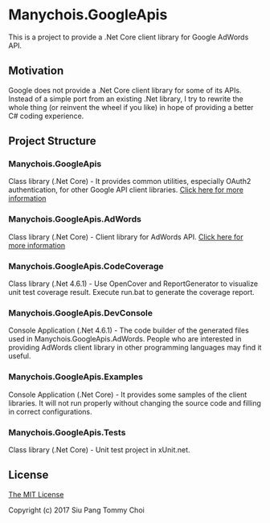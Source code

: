 # Manychois.GoogleApis
This is a project to provide a .Net Core client library for Google AdWords API.

## Motivation
Google does not provide a .Net Core client library for some of its APIs. Instead of a simple port from an existing .Net library, I try to rewrite the whole thing (or reinvent the wheel if you like) in hope of providing a better C# coding experience.

## Project Structure

### Manychois.GoogleApis
Class library (.Net Core) - It provides common utilities, especially OAuth2 authentication, for other Google API client libraries. [Click here for more information](docs/README.md)

### Manychois.GoogleApis.AdWords
Class library (.Net Core) - Client library for AdWords API. [Click here for more information](docs/AdWords/README.md)

### Manychois.GoogleApis.CodeCoverage
Class library (.Net 4.6.1) - Use OpenCover and ReportGenerator to visualize unit test coverage result. Execute run.bat to generate the coverage report.


### Manychois.GoogleApis.DevConsole
Console Application (.Net 4.6.1) - The code builder of the generated files used in Manychois.GoogleApis.AdWords. People who are interested in providing AdWords client library in other programming languages may find it useful.

### Manychois.GoogleApis.Examples
Console Application (.Net Core) - It provides some samples of the client libraries. It will not run properly without changing the source code and filling in correct configurations.

### Manychois.GoogleApis.Tests
Class library (.Net Core) - Unit test project in xUnit.net.

## License
[The MIT License](LICENSE.md)

Copyright (c) 2017 Siu Pang Tommy Choi